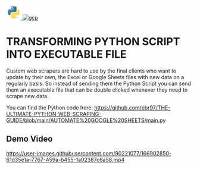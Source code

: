 <a href="https://www.python.org" target="_blank" rel="noreferrer"> <img src="https://raw.githubusercontent.com/devicons/devicon/master/icons/python/python-original.svg" alt="python" width="40" height="40"/> </a>
<a href="https://cloud.google.com" target="_blank" rel="noreferrer"> <img src="https://www.vectorlogo.zone/logos/google_cloud/google_cloud-icon.svg" alt="gcp" width="40" height="40"/> </a>
# TRANSFORMING PYTHON SCRIPT INTO EXECUTABLE FILE
Custom web scrapers are hard to use by the final clients who want to update by their own, the Excel or Google Sheets files with new data on a regularly basis. So instead of sending them the Python Script you can send them an executable file that can be double clicked whenever they need to scrape new data.

You can find the Python code here: https://github.com/ebr97/THE-ULTIMATE-PYTHON-WEB-SCRAPING-GUIDE/blob/main/AUTOMATE%20GOOGLE%20SHEETS/main.py

## Demo Video




https://user-images.githubusercontent.com/90221077/166902850-61d35e1a-7767-459a-b455-1a02387c6a58.mp4

